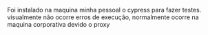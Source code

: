 Foi instalado na maquina minha pessoal o cypress para fazer testes.
visualmente não ocorre erros de execução, normalmente ocorre na maquina corporativa devido o proxy
